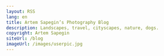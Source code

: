 ```yaml
---
layout: RSS
lang: en
title: Artem Sapegin’s Photography Blog
description: Landscapes, travel, cityscapes, nature, dogs.
copyright: Artem Sapegin
siteUrl: /blog
imageUrl: /images/userpic.jpg
---
```

